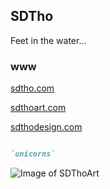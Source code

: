 ## SDTho

Feet in the water...

### www



[sdtho.com](https://www.sdtho.com/)

[sdthoart.com](https://www.sdthoart.com/)

[sdthodesign.com](https://www.sdthodesign.com/)


```markdown

`unicorns`

```

![Image of SDThoArt](https://sdthodesign.com/images/art/SDTho_Art_deePin_Thumb.jpg)


